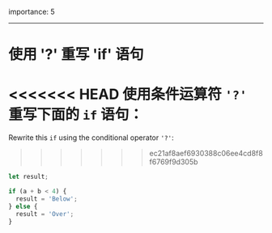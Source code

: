 importance: 5

---

# 使用 '?' 重写 'if' 语句

<<<<<<< HEAD
使用条件运算符 `'?'` 重写下面的 `if` 语句：
=======
Rewrite this `if` using the conditional operator `'?'`:
>>>>>>> ec21af8aef6930388c06ee4cd8f8f6769f9d305b

```js
let result;

if (a + b < 4) {
  result = 'Below';
} else {
  result = 'Over';
}
```
